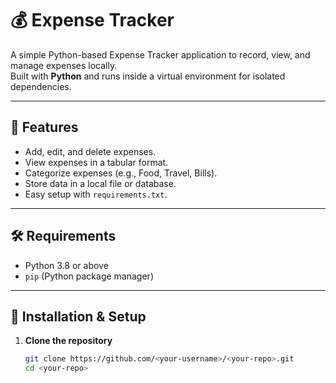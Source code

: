 # 💰 Expense Tracker

A simple Python-based Expense Tracker application to record, view, and manage expenses locally.  
Built with **Python** and runs inside a virtual environment for isolated dependencies.

---

## 📌 Features
- Add, edit, and delete expenses.
- View expenses in a tabular format.
- Categorize expenses (e.g., Food, Travel, Bills).
- Store data in a local file or database.
- Easy setup with `requirements.txt`.

---

## 🛠️ Requirements
- Python 3.8 or above
- `pip` (Python package manager)

---

## 📂 Installation & Setup

1. **Clone the repository**
   ```bash
   git clone https://github.com/<your-username>/<your-repo>.git
   cd <your-repo>
